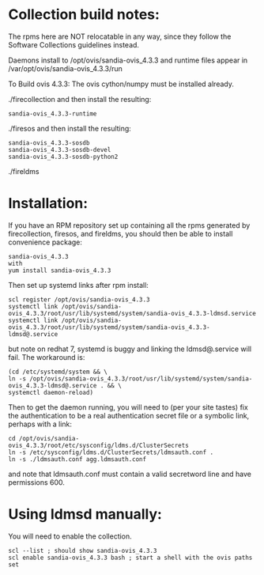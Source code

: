 # Collection build notes:

The rpms here are NOT relocatable in any way, since they follow the 
Software Collections guidelines instead.

Daemons install to /opt/ovis/sandia-ovis\_4.3.3
and runtime files appear in /var/opt/ovis/sandia-ovis\_4.3.3/run

To Build ovis 4.3.3:
The ovis cython/numpy must be installed already.

./firecollection
and then install the resulting:
```
sandia-ovis_4.3.3-runtime
```

./firesos
and then install the resulting:
```
sandia-ovis_4.3.3-sosdb
sandia-ovis_4.3.3-sosdb-devel
sandia-ovis_4.3.3-sosdb-python2
```

./fireldms


# Installation:

If you have an RPM repository set up containing all the rpms 
generated by firecollection, firesos, and fireldms, you should
then be able to install convenience package:
```
sandia-ovis_4.3.3
with
yum install sandia-ovis_4.3.3
```

Then set up systemd links after rpm install:
```
scl register /opt/ovis/sandia-ovis_4.3.3
systemctl link /opt/ovis/sandia-ovis_4.3.3/root/usr/lib/systemd/system/sandia-ovis_4.3.3-ldmsd.service
systemctl link /opt/ovis/sandia-ovis_4.3.3/root/usr/lib/systemd/system/sandia-ovis_4.3.3-ldmsd@.service
```
but note on redhat 7, systemd is buggy and linking the ldmsd@.service will fail.
The workaround is:
```
(cd /etc/systemd/system && \
ln -s /opt/ovis/sandia-ovis_4.3.3/root/usr/lib/systemd/system/sandia-ovis_4.3.3-ldmsd@.service . && \
systemctl daemon-reload)
```
Then to get the daemon running, you will need to (per your site tastes) fix the authentication 
to be a real authentication secret file or a symbolic link, perhaps with a link:
```
cd /opt/ovis/sandia-ovis_4.3.3/root/etc/sysconfig/ldms.d/ClusterSecrets
ln -s /etc/sysconfig/ldms.d/ClusterSecrets/ldmsauth.conf .
ln -s ./ldmsauth.conf agg.ldmsauth.conf
```
and note that ldmsauth.conf must contain a valid secretword line and have permissions 600.


# Using ldmsd manually:

You will need to enable the collection.
```
scl --list ; should show sandia-ovis_4.3.3
scl enable sandia-ovis_4.3.3 bash ; start a shell with the ovis paths set
